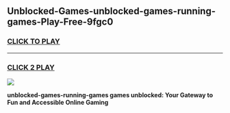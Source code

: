 
## Unblocked-Games-unblocked-games-running-games-Play-Free-9fgc0
<h3>
<a href="https://premium76.site?title=unblocked-games-running-games&ref=15A">CLICK TO PLAY</a></h3>
<hr>

<h3>
<a href="https://premium76.site?title=unblocked-games-running-games&ref=15A">CLICK 2 PLAY</a>
  
</h3>

<a href="https://premium76.site?title=unblocked-games-running-games&ref=15A"><img src="https://clearcache.store/games.png"></a>


**unblocked-games-running-games games unblocked: Your Gateway to Fun and Accessible Online Gaming**
